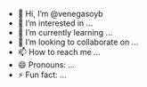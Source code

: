 - 👋 Hi, I’m @venegasoyb
- 👀 I’m interested in ...
- 🌱 I’m currently learning ...
- 💞️ I’m looking to collaborate on ...
- 📫 How to reach me ...
- 😄 Pronouns: ...
- ⚡ Fun fact: ...

<!---
venegasoyb/venegasoyb is a ✨ special ✨ repository because its `README.md` (this file) appears on your GitHub profile.
You can click the Preview link to take a look at your changes.
--->
